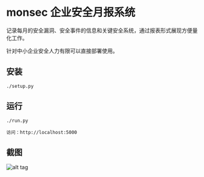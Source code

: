 monsec 企业安全月报系统
=========

记录每月的安全漏洞、安全事件的信息和关键安全系统，通过报表形式展现方便量化工作。

针对中小企业安全人力有限可以直接部署使用。

安装
---------

    ./setup.py

运行
---------

    ./run.py

    访问：http://localhost:5000

截图
---------
![alt tag](https://raw.githubusercontent.com/anjkz/monsec/master/img.png)
